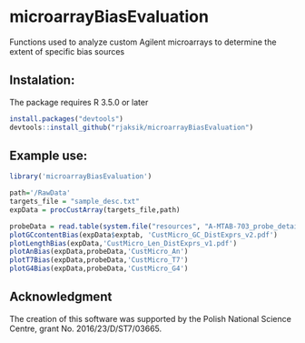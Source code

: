 
<!-- README.md is generated from README.Rmd. Please edit that file -->

# microarrayBiasEvaluation

<!-- badges: start -->
<!-- badges: end -->

Functions used to analyze custom Agilent microarrays to determine the
extent of specific bias sources

## Instalation:

The package requires R 3.5.0 or later

``` r
install.packages("devtools")  
devtools::install_github("rjaksik/microarrayBiasEvaluation")
```

## Example use:

``` r
library('microarrayBiasEvaluation')

path='/RawData'
targets_file = "sample_desc.txt"
expData = procCustArray(targets_file,path)

probeData = read.table(system.file("resources", "A-MTAB-703_probe_details.txt", package = "microarrayBiasEvaluation"),header=T,sep='\t')
plotGCcontentBias(expData$exptab, 'CustMicro_GC_DistExprs_v2.pdf')
plotLengthBias(expData,'CustMicro_Len_DistExprs_v1.pdf')
plotAnBias(expData,probeData,'CustMicro_An')
plotT7Bias(expData,probeData,'CustMicro_T7')
plotG4Bias(expData,probeData,'CustMicro_G4')
```

## Acknowledgment

The creation of this software was supported by the Polish National Science Centre, grant No. 2016/23/D/ST7/03665.

